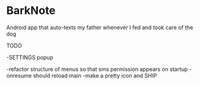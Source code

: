 # BarkNote
Android app that auto-texts my father whenever I fed and took care of the dog

TODO

-SETTINGS popup

-refactor structure of menus so that sms permission appears on startup
-onresume should reload main
-make a pretty icon and SHIP
